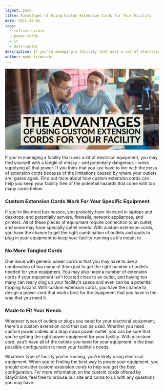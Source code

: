 ```yaml
---
layout: post
title: Advantages of Using Custom Extension Cords for Your Facility
date: 2021-12-01
tags:
  - infrastructure
  - power-cords
  - it 
  - data-center
description: If you're managing a facility that uses a lot of electrical equipment, you may find yourself with a tangle of messy - and potentially dangerous - wires supplying all that power. If you think that you just have to live with the mess of extension cords because of the limitations caused by where your outlets are, guess again.
author: myke-trimarchi
---
```

![Advantages Graphic](/assets/images/posts/15862921_20210920_6076187.png)


If you're managing a facility that uses a lot of electrical equipment, you may find yourself with a tangle of messy - and potentially dangerous - wires supplying all that power. If you think that you just have to live with the mess of extension cords because of the limitations caused by where your outlets are, guess again. Find out more about how custom extension cords can help you keep your facility free of the potential hazards that come with too many cords below.
### Custom Extension Cords Work For Your Specific Equipment

If you're like most businesses, you probably have invested in laptops and desktops, and potentially servers, firewalls, network appliances, and printers. All of these pieces of equipment require connection to an outlet, and some may have specialty outlet needs. With custom extension cords, you have the chance to get the right combination of outlets and spots to plug in your equipment to keep your facility running as it's meant to.
### No More Tangled Cords

One issue with generic power cords is that you may have to use a combination of too many of them just to get the right number of outlets needed for your equipment. You may also need a number of extension cords if your equipment isn't located close to an outlet, and having too many can really clog up your facility's space and even can be a potential tripping hazard. With custom extension cords, you have the chance to design a power cord that works best for the equipment that you have in the way that you need it.
### Made to Fit Your Needs

Whatever types of outlets or plugs you need for your electrical equipment, there's a custom extension cord that can be used. Whether you need custom power cables or a drop down power outlet, you can be sure that you're getting the right power equipment for your facility. With a custom cord, you'll have all of the outlets you need for your equipment in the best possible configuration to meet your facility's needs.
  
Whatever type of facility you're running, you're likely using electrical equipment. When you're finding the best way to power your equipment, you should consider custom extension cords to help you get the best configuration. For more information on the custom cords offered by StayOnline, feel free to browse our site and come to us with any questions you may have.

